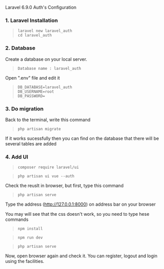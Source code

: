 Laravel 6.9.0 Auth's Configuration

### 1. Laravel Installation

> `laravel new laravel_auth` <br>
> `cd laravel_auth`

### 2. Database

Create a database on your local server.

> `Database name : laravel_auth`

Open ".env" file and edit it

> `DB_DATABASE=laravel_auth ` <br>
> `DB_USERNAME=root`<br>
> `DB_PASSWORD=` 

### 3. Do migration

Back to the terminal, write this command

> `php artisan migrate`

If it works sucessfully then you can find on the database that there will be several tables are added 

### 4. Add UI

> `composer require laravel/ui`

> `php artisan ui vue --auth`

Check the reuslt in browser, but first, type this command

> `php artisan serve`

Type the address (http://127.0.0.1:8000) on address bar on your browser

You may will see that the css doesn't work, so you need to type hese commands

> `npm install`

> `npm run dev`

> `php artisan serve`

Now, open browser again and check it. You can register, logout and login using the facilities.

